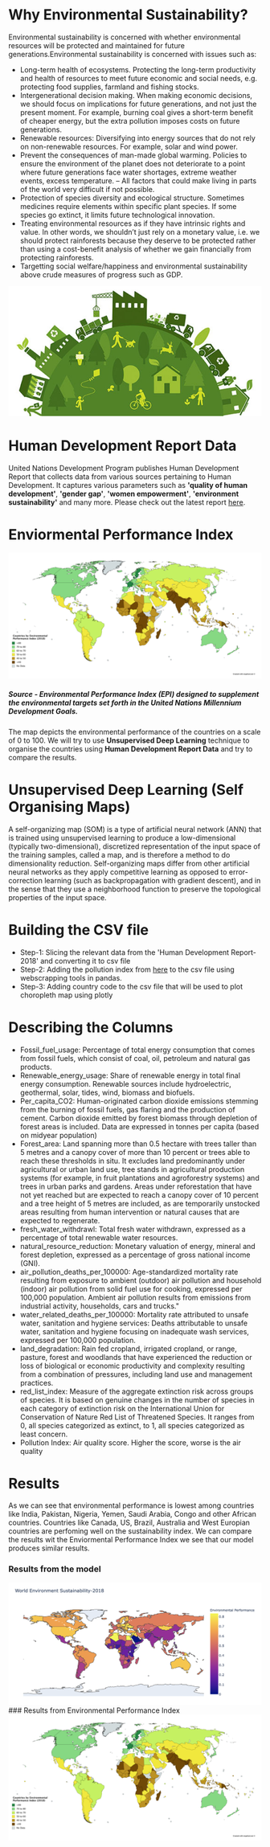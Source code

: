 # Why Environmental Sustainability?

Environmental sustainability is concerned with whether environmental resources will be protected and maintained for future generations.Environmental sustainability is concerned with issues such as:
* Long-term health of ecosystems. Protecting the long-term productivity and health of resources to meet future economic and social needs, e.g. protecting food supplies, farmland and fishing stocks.
* Intergenerational decision making. When making economic decisions, we should focus on implications for future generations, and not just the present moment. For example, burning coal gives a short-term benefit of cheaper energy, but the extra pollution imposes costs on future generations.
* Renewable resources: Diversifying into energy sources that do not rely on non-renewable resources. For example, solar and wind power.
* Prevent the consequences of man-made global warming. Policies to ensure the environment of the planet does not deteriorate to a point where future generations face water shortages, extreme weather events, excess temperature. – All factors that could make living in parts of the world very difficult if not possible.
* Protection of species diversity and ecological structure. Sometimes medicines require elements within specific plant species. If some species go extinct, it limits future technological innovation.
* Treating environmental resources as if they have intrinsic rights and value. In other words, we shouldn’t just rely on a monetary value, i.e. we should protect rainforests because they deserve to be protected rather than using a cost-benefit analysis of whether we gain financially from protecting rainforests.
* Targetting social welfare/happiness and environmental sustainability above crude measures of progress such as GDP. 
<img src="images\image1.jpg">

# Human Development Report Data

United Nations Development Program publishes Human Development Report that collects data from various sources pertaining to Human Development. It captures various parameters such as <b>'quality of human development'</b>, <b>'gender gap'</b>, <b>'women empowerment'</b>, <b>'environment sustainability'</b> and many more. Please check out the latest report [here](http://report.hdr.undp.org/?utm_source=web&utm_medium=homepage&utm_campaign=hdr19).

# Enviormental Performance Index
<img src="images\image2.png">

#####  Source - Environmental Performance Index (EPI) designed to supplement the environmental targets set forth in the United Nations Millennium Development Goals.

The map depicts the environmental performance of the countries on a scale of 0 to 100. We will try to use <b>Unsupervised Deep Learning</b> technique to organise the countries using <b>Human Development Report Data</b> and try to compare the results.


# Unsupervised Deep Learning (Self Organising Maps)

A self-organizing map (SOM) is a type of artificial neural network (ANN) that is trained using unsupervised learning to produce a low-dimensional (typically two-dimensional), discretized representation of the input space of the training samples, called a map, and is therefore a method to do dimensionality reduction. Self-organizing maps differ from other artificial neural networks as they apply competitive learning as opposed to error-correction learning (such as backpropagation with gradient descent), and in the sense that they use a neighborhood function to preserve the topological properties of the input space.


# Building the CSV file

* Step-1: Slicing the relevant data from the 'Human Development Report-2018' and converting it to csv file
* Step-2: Adding the pollution index from [here](https://www.numbeo.com/pollution/rankings_by_country.jsp) to the csv file using webscrapping tools in pandas.
* Step-3: Adding country code to the csv file that will be used to plot choropleth map using plotly

# Describing the Columns

* Fossil_fuel_usage: Percentage of total energy consumption that comes from fossil fuels, which consist of coal, oil, petroleum and natural gas products.
* Renewable_energy_usage: Share of renewable energy in total final energy consumption. Renewable sources include hydroelectric, geothermal, solar, tides, wind, biomass and biofuels.
* Per_capita_CO2: Human-originated carbon dioxide emissions stemming from the burning of fossil fuels, gas flaring and the production of cement. Carbon dioxide emitted by forest biomass through depletion of forest areas is included. Data are expressed in tonnes per capita (based on midyear population)
* Forest_area: Land spanning more than 0.5 hectare with trees taller than 5 metres and a canopy cover of more than 10 percent or trees able to reach these thresholds in situ. It excludes land predominantly under agricultural or urban land use, tree stands in agricultural production systems (for example, in fruit plantations and agroforestry systems) and trees in urban parks and gardens. Areas under reforestation that have not yet reached but are expected to reach a canopy cover of 10 percent and a tree height of 5 metres are included, as are temporarily unstocked areas resulting from human intervention or natural causes that are expected to regenerate.
* fresh_water_withdrawl: Total fresh water withdrawn, expressed as a percentage of total renewable water resources.
* natural_resource_reduction: Monetary valuation of energy, mineral and forest depletion, expressed as a percentage of gross national income (GNI).
* air_pollution_deaths_per_100000: Age-standardized mortality rate resulting from exposure to ambient (outdoor) air pollution and household (indoor) air pollution from solid fuel use for cooking, expressed per 100,000 population. Ambient air pollution results from emissions from industrial activity, households, cars and trucks."
* water_related_deaths_per_100000: Mortality rate attributed to unsafe water, sanitation and hygiene services: Deaths attributable to unsafe water, sanitation and hygiene focusing on inadequate wash services, expressed per 100,000 population.
* land_degradation: Rain fed cropland, irrigated cropland, or range, pasture, forest and woodlands that have experienced the reduction or loss of biological or economic productivity and complexity resulting from a combination of pressures, including land use and management practices.
* red_list_index: Measure of the aggregate extinction risk across groups of species. It is based on genuine changes in the number of species in each category of extinction risk on the International Union for Conservation of Nature Red List of Threatened Species. It ranges from 0, all species categorized as extinct, to 1, all species categorized as least concern.
* Pollution Index: Air quality score. Higher the score, worse is the air quality

# Results
As we can see that environmental performance is lowest among countries like India, Pakistan, Nigeria, Yemen, Saudi Arabia, Congo and other African countries. Countries like Canada, US, Brazil, Australia and West Europian countries are perfoming well on the sustainability index. We can compare the results wit the Enviormental Performance Index we see that our model produces similar results.
### Results from the model
<img src="images\image3.png">
### Results from Environmental Performance Index
<img src="images\image2.png">






